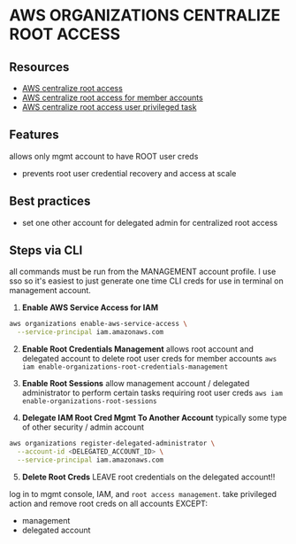 # AWS ORGANIZATIONS CENTRALIZE ROOT ACCESS

## Resources
- [AWS centralize root access](https://docs.aws.amazon.com/IAM/latest/UserGuide/id_root-enable-root-access.html?icmpid=docs_iam_help_panel)
- [AWS centralize root access for member accounts](https://docs.aws.amazon.com/IAM/latest/UserGuide/id_root-user.html?icmpid=docs_iam_help_panel#id_root-user-access-management)
- [AWS centralize root access user privileged task](https://docs.aws.amazon.com/IAM/latest/UserGuide/id_root-user-privileged-task.html?icmpid=docs_iam_help_panel)

## Features
allows only mgmt account to have ROOT user creds
- prevents root user credential recovery and access at scale

## Best practices
- set one other account for delegated admin for centralized root access

## Steps via CLI
all commands must be run from the MANAGEMENT account profile.
I use sso so it's easiest to just generate one time CLI creds for use in terminal
on management account.

1. **Enable AWS Service Access for IAM**
```sh
aws organizations enable-aws-service-access \
  --service-principal iam.amazonaws.com
```

2. **Enable Root Credentials Management**
allows root account and delegated account to delete root user creds for member accounts
`aws iam enable-organizations-root-credentials-management`

3. **Enable Root Sessions**
allow management account / delegated administrator to perform certain tasks requiring root user creds
`aws iam enable-organizations-root-sessions`

4. **Delegate IAM Root Cred Mgmt To Another Account**
typically some type of other security / admin account
```sh
aws organizations register-delegated-administrator \
  --account-id <DELEGATED_ACCOUNT_ID> \
  --service-principal iam.amazonaws.com
```

5. **Delete Root Creds**
LEAVE root credentials on the delegated account!!

log in to mgmt console, IAM, and `root access management`.
take privileged action and remove root creds on all accounts EXCEPT:
- management
- delegated account
